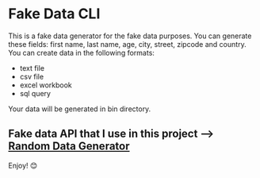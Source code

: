 # Fake Data CLI

This is a fake data generator for the fake data purposes.
You can generate these fields: first name, last name, age, city, street, zipcode and country.
You can create data in the following formats:
- text file
- csv file
- excel workbook
- sql query

Your data will be generated in bin directory.

## Fake data API that I use in this project --> [Random Data Generator](https://random-data-api.com)

Enjoy! :blush: